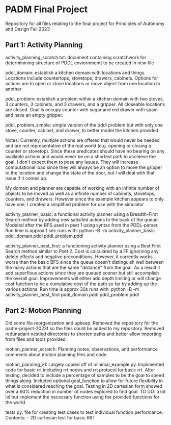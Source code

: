 # PADM Final Project
Repository for all files relating to the final project for Principles of Autonomy and Design Fall 2023


## Part 1: Activity Planning 

activity_planning_scratch.txt: document containing scratchwork for determinining structure of PDDL enviornmentt to be created in new file

pddl_domain: establish a kitchen domain with locations and things. Locations include countertops, stovetops, drawers, cabinets. Options for actions are to open or close locations or move object from one location to another

pddl_problem: establish a problem within a kitchen domain with two stoves, 3 counters, 3 cabinets, and 3 drawers, and a gripper. All closeable locations are closed. Goal is occupy counter with sugar and red drawer with spam and have an empty gripper.

pddl_problem_simple: simple version of the pddl problem but with only one stove, counter, cabinet, and drawer, to better model the kitchen provided

Notes: Currently, multiple actions are offered that would never be needed and are not representative of the real world (e.g. opening or closing a counter or stovetop). Since these predicates should have no bearing on any available actions and would never be on a shortest path to acchieve the goal, I don't expect them to pose any issues. They will increase computational load since they will always be an option to move the gripper to the location and change the state of the door, but I will deal with that issue if it comes up.

My domain and planner are capable of working with an infinite number of objects to be moved as well as a infinite number of cabinets, stovetops, counters, and drawers. However since the example kitchen appears to only have one, I created a simplified problem for use with the simulator

activity_planner_basic: a functional activity planner using a Breadth-First Search method by adding new satisifed actions to the back of the queue. Modeled after the BFS used in pset 1 using syntax from the
PDDL-parser. Run time is approx 1 sec
    runs with: python -B -m activity_planner_basic pddl_domain.pddl pddl_problem.pddl

activity_planner_best_first: a functioning activity planner using a Best First Search method similar to Pset 2. Cost is calculated by a FF ignorning any delete effects and negative preconditions. However, it currently works worse than the basic BFS since the queue doesn't distinguish well between the many actions that are the same "distance" from the goal. As a result it add superflous actions since they are queued sooner but still accomplish the overall goal. Improvements will either add depth limiting or will change cost function to be a cumulative cost of the path so far by adding up the various actions. Run time is approx 30s
    runs with: python -B -m activity_planner_best_first pddl_domain.pddl pddl_problem.pddl


## Part 2: Motion Planning

Did some file reorganization and upkeep. Removed the repository for the padm-project-2023f so the files could be added to my repository. Removed redunadant nestled directories to shorten paths and better allow importing from files and tools provided

motion_planner_scratch: Planning notes, observations, and performance comments about motion planning files and code

motion_planning_v1: Largely copied off of minimal_example.py. Implimented code for basic rrt including rrt nodes and rrt protocol for basic rrt. After testing, decided to include a percentage of samples to be the goal to speed things along. Included optional goal_function to allow for future flexibility in what is considered reaching the goal. Testing in 2D cartesian form showed over a 60% reduction in number of nodes explored to find goal. TO DO: a lot lol but implement the necessary function using the provided functions for the world

tests.py: file for creating test cases to test individual function performance:
    Contents:
    - 2D cartesian test for basic RRT